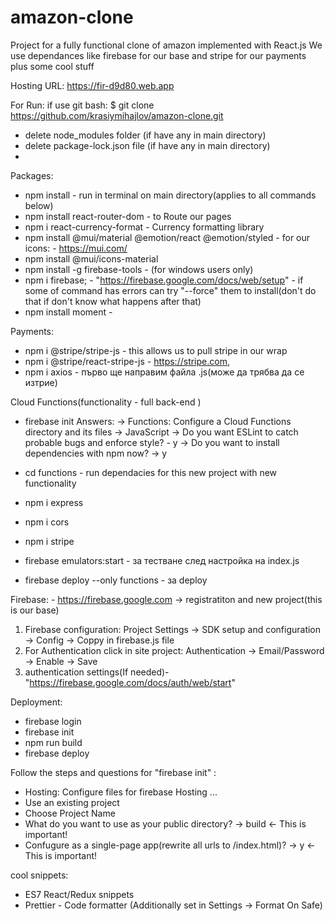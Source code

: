 # amazon-clone
Project for a fully functional clone of amazon implemented with React.js
We use dependances like firebase for our base and stripe for our payments plus some cool stuff

Hosting URL: https://fir-d9d80.web.app

For Run:
if use git bash:  $ git clone  https://github.com/krasiymihajlov/amazon-clone.git
- delete node_modules folder (if have any in main directory)
- delete package-lock.json file (if have any in main directory)
- 

Packages:
- npm install - run in terminal on main directory(applies to all commands below) 
- npm install react-router-dom - to Route our pages 
- npm i react-currency-format - Currency formatting library
- npm install @mui/material @emotion/react @emotion/styled  - for our icons: - https://mui.com/
- npm install @mui/icons-material
- npm install -g firebase-tools - (for windows users only)
- npm i firebase; - "https://firebase.google.com/docs/web/setup" - if some of command has errors can try "--force" them to install(don't do that if don't know what happens after that)
- npm install moment - 

Payments:
- npm i @stripe/stripe-js - this allows us to pull stripe in our wrap
- npm i @stripe/react-stripe-js  - https://stripe.com, 
- npm i axios - първо ще направим файла .js(може да трябва да се изтрие)

Cloud Functions(functionality - full back-end )
- firebase init
Answers:
-> Functions: Configure a Cloud Functions directory and its files
-> JavaScript
-> Do you want ESLint to catch probable bugs and enforce style? - y
-> Do you want to install dependencies with npm now? -> y 

- cd functions - run dependacies for this new project with new functionality
- npm i express
- npm i cors
- npm i stripe

- firebase emulators:start - за тестване след настройка на index.js
- firebase deploy --only functions - за deploy


Firebasе: - https://firebase.google.com -> registratiton and new project(this is our base)
1. Firebase configuration: Project Settings -> SDK setup and configuration -> Config -> Coppy in firebase.js file
2. For Authentication click in site project: Authentication -> Email/Password -> Enable -> Save 
3. authentication settings(If needed)- "https://firebase.google.com/docs/auth/web/start"

Deployment:
- firebase login
- firebase init 
- npm run build
- firebase deploy

Follow the steps and questions for "firebase init" :
- Hosting: Configure files for firebase Hosting ... 
- Use an existing project 
- Choose Project Name
- What do you want to use as your public directory? -> build    <- This is important!
- Confugure as a single-page app(rewrite all urls to /index.html)? -> y	 <- This is important!

cool snippets:
- ES7 React/Redux snippets
- Prettier - Code formatter (Additionally set in Settings -> Format On Safe)


